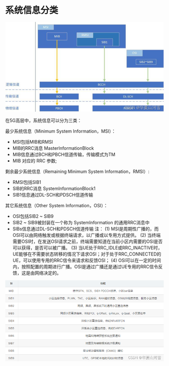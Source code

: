 # 系统信息分类

![系统信息与信道映射](./picture/eec4bcc81d684c2992a6c34ee453e6c2.png)

在5G高层中，系统信息可以分为三类：

最少系统信息（Minimum System Information，MSI）：

* MSI包括MIB和RMSI
* MIB的RRC消息 MasterInformationBlock
* MIB信息通过BCH和PBCH信道传输，传输模式为TM
* MIB 对应的 RRC 参数;

剩余最少系统信息（Remaining Minimum System Information，RMSI）:

* RMSI包括SIB1
* SIB的RRC消息 SystemInformationBlock1
* SIB1信息通过DL-SCH和PDSCH信道传输

其它系统信息（Other System Information，OSI）：

* OSI包括SIB2 ~ SIB9
* SIB2 ~ SIB9被封装在一个称为 SystemInformation 的通用RRC消息中
* SIBs信息通过DL-SCH和PDSCH信道传输
注：
(1) MSI是周期性广播的，而OSI可以由网络触发或根据终端请求，以广播或以专用方式提供。
(2) 当终端需要OSI时，在发送OSI请求之前，终端需要知道在当前小区内需要的OSI是否可以获得，是否可以被广播。
(3) 当UE处于RRC_IDLE或RRC_INACTIVE时，UE能够在不需要状态转移的情况下请求OSI；对于处于RRC_CONNECTED的UE，可以使用专用的RRC信令来请求和反馈OSI；
(4) OSI可以在一定的时间内，按照配置的周期进行广播。OSI是通过广播还是通过UE专用的RRC信令反馈，这是由网络决定的。

![系统信息](./picture/125d9f6e643745108dc9274541078940.png)
